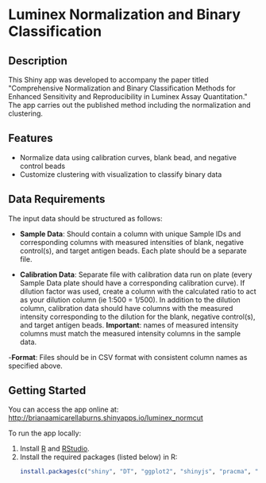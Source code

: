 # Luminex Normalization and Binary Classification

## Description
This Shiny app was developed to accompany the paper titled "Comprehensive Normalization and Binary Classification  Methods for Enhanced Sensitivity and Reproducibility in Luminex Assay Quantitation." The app carries out the published method including the normalization and clustering. 

## Features
- Normalize data using calibration curves, blank bead, and negative control beads
- Customize clustering with visualization to classify binary data

## Data Requirements
The input data should be structured as follows:
- **Sample Data**: Should contain a column with unique Sample IDs and corresponding columns with measured intensities of blank, negative control(s), and target antigen beads. Each plate should be a separate file.

- **Calibration Data**: Separate file with calibration data run on plate (every Sample Data plate should have a corresponding calibration curve). If dilution factor was used, create a column with the calculated ratio to act as your dilution column (ie 1:500 = 1/500). In addition to the dilution column, calibration data should have columns with the measured intensity corresponding to the dilution for the blank, negative control(s), and target antigen beads. 
**Important**: names of measured intensity columns must match the measured intensity columns in the sample data.

-**Format**: Files should be in CSV format with consistent column names as specified above.

## Getting Started
You can access the app online at: http://brianaamicarellaburns.shinyapps.io/luminex_normcut

To run the app locally:

1. Install [R](https://cran.r-project.org/) and [RStudio](https://rstudio.com/).
2. Install the required packages (listed below) in R:
   ```R
   install.packages(c("shiny", "DT", "ggplot2", "shinyjs", "pracma", "mgcv"))
